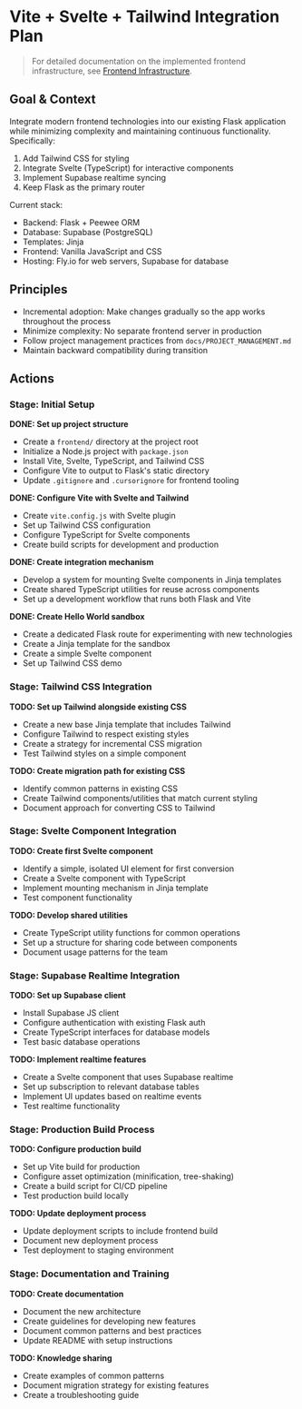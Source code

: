 # Vite + Svelte + Tailwind Integration Plan

> For detailed documentation on the implemented frontend infrastructure, see [Frontend Infrastructure](../docs/FRONTEND_INFRASTRUCTURE.md).

## Goal & Context

Integrate modern frontend technologies into our existing Flask application while minimizing complexity and maintaining continuous functionality. Specifically:

1. Add Tailwind CSS for styling
2. Integrate Svelte (TypeScript) for interactive components
3. Implement Supabase realtime syncing
4. Keep Flask as the primary router

Current stack:
- Backend: Flask + Peewee ORM
- Database: Supabase (PostgreSQL)
- Templates: Jinja
- Frontend: Vanilla JavaScript and CSS
- Hosting: Fly.io for web servers, Supabase for database

## Principles

- Incremental adoption: Make changes gradually so the app works throughout the process
- Minimize complexity: No separate frontend server in production
- Follow project management practices from `docs/PROJECT_MANAGEMENT.md`
- Maintain backward compatibility during transition

## Actions

### Stage: Initial Setup

**DONE: Set up project structure**
- Create a `frontend/` directory at the project root
- Initialize a Node.js project with `package.json`
- Install Vite, Svelte, TypeScript, and Tailwind CSS
- Configure Vite to output to Flask's static directory
- Update `.gitignore` and `.cursorignore` for frontend tooling

**DONE: Configure Vite with Svelte and Tailwind**
- Create `vite.config.js` with Svelte plugin
- Set up Tailwind CSS configuration
- Configure TypeScript for Svelte components
- Create build scripts for development and production

**DONE: Create integration mechanism**
- Develop a system for mounting Svelte components in Jinja templates
- Create shared TypeScript utilities for reuse across components
- Set up a development workflow that runs both Flask and Vite

**DONE: Create Hello World sandbox**
- Create a dedicated Flask route for experimenting with new technologies
- Create a Jinja template for the sandbox
- Create a simple Svelte component
- Set up Tailwind CSS demo

### Stage: Tailwind CSS Integration

**TODO: Set up Tailwind alongside existing CSS**
- Create a new base Jinja template that includes Tailwind
- Configure Tailwind to respect existing styles
- Create a strategy for incremental CSS migration
- Test Tailwind styles on a simple component

**TODO: Create migration path for existing CSS**
- Identify common patterns in existing CSS
- Create Tailwind components/utilities that match current styling
- Document approach for converting CSS to Tailwind

### Stage: Svelte Component Integration

**TODO: Create first Svelte component**
- Identify a simple, isolated UI element for first conversion
- Create a Svelte component with TypeScript
- Implement mounting mechanism in Jinja template
- Test component functionality

**TODO: Develop shared utilities**
- Create TypeScript utility functions for common operations
- Set up a structure for sharing code between components
- Document usage patterns for the team

### Stage: Supabase Realtime Integration

**TODO: Set up Supabase client**
- Install Supabase JS client
- Configure authentication with existing Flask auth
- Create TypeScript interfaces for database models
- Test basic database operations

**TODO: Implement realtime features**
- Create a Svelte component that uses Supabase realtime
- Set up subscription to relevant database tables
- Implement UI updates based on realtime events
- Test realtime functionality

### Stage: Production Build Process

**TODO: Configure production build**
- Set up Vite build for production
- Configure asset optimization (minification, tree-shaking)
- Create a build script for CI/CD pipeline
- Test production build locally

**TODO: Update deployment process**
- Update deployment scripts to include frontend build
- Document new deployment process
- Test deployment to staging environment

### Stage: Documentation and Training

**TODO: Create documentation**
- Document the new architecture
- Create guidelines for developing new features
- Document common patterns and best practices
- Update README with setup instructions

**TODO: Knowledge sharing**
- Create examples of common patterns
- Document migration strategy for existing features
- Create a troubleshooting guide
